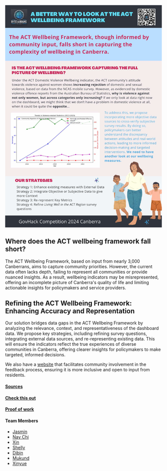 ![Poster](Poster.jpg)


## Where does the  ACT wellbeing framework fall short?

The ACT Wellbeing Framework, based on input from nearly 3,000 Canberrans, aims to capture community priorities. However, the current data often lacks depth, failing to represent all communities or provide nuanced insights. As a result, wellbeing indicators may be misrepresented, offering an incomplete picture of Canberra's quality of life and limiting actionable insights for policymakers and service providers. 

## Refining the ACT Wellbeing Framework: Enhancing Accuracy and Representation

Our solution bridges data gaps in the ACT Wellbeing Framework by analyzing the relevance, context, and representativeness of the dashboard data. We propose key strategies, including refining survey questions, integrating external data sources, and re-representing existing data. This will ensure the indicators reflect the true experiences of diverse communities in Canberra, offering clearer insights for policymakers to make targeted, informed decisions.

We also have a [website](#check-this-out) that facilitates community involvement in the feedback process, ensuring it is more inclusive and open to input from residents.

#### [Sources](DataList.md)

#### [Check this out](https://dibinjos.github.io/FeedbackWebsite)

#### [Proof of work](https://drive.google.com/drive/folders/1CWhqo3r4nDi1wAdEHaN1aQyySfROTmJk?usp=drive_link) 

#### Team Members
- [Jasmin](linkedin.com/in/jasmin-zhou-a53829293)
- [Nay Chi](linkedin.com/in/nay-chi-than-shwe-64b653165)
- [Xin](https://www.linkedin.com/in/xin-wang-0359192ab/)
- [Shelly](linkedin.com/in/hsuan-chu-s-70837a214)
- [Dibin](linkedin.com/in/dibin-joseph-956b377b)
- [Mukund](linkedin.com/in/mukund-srinivas
)
- [Xinyue](linkedin.com/in/xinyue-li-38653315a
)
